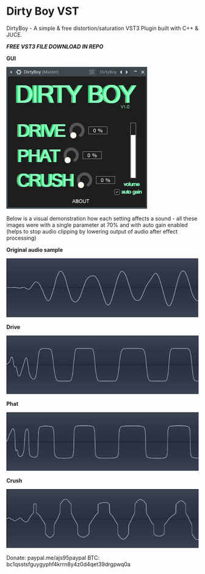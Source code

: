 # Dirty Boy VST
DirtyBoy -  A simple & free distortion/saturation VST3 Plugin built with C++ & JUCE.

***FREE VST3 FILE DOWNLOAD IN REPO***

**GUI**

![Alt text](Screenshots/GUI.png?raw=true "GUI")

Below is a visual demonstration how each setting affects a sound - all these images were with a single parameter at 70% and with auto gain enabled (helps to stop audio clipping by lowering output of audio after effect processing)

**Original audio sample**

![Alt text](Screenshots/original.png?raw=true "ORIGINAL")

**Drive**

![Alt text](Screenshots/drive.png?raw=true "DRIVE")

**Phat**

![Alt text](Screenshots/phat.png?raw=true "PHAT")

**Crush**

![Alt text](Screenshots/crush.png?raw=true "CRUSH")

Donate: paypal.me/ajs95paypal
BTC: bc1qsstsfguygyphf4krrn8y4z0d4qet39drgpwq0a   